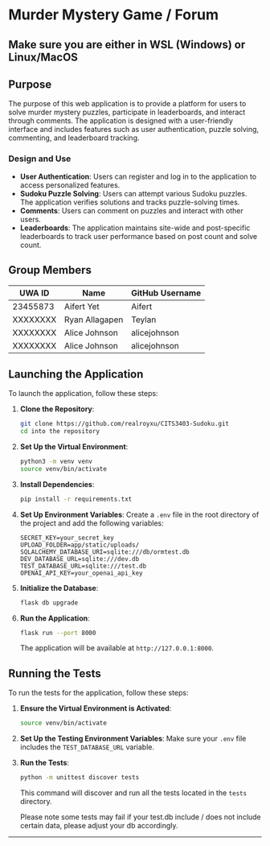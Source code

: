 # Murder Mystery Game / Forum
## Make sure you are either in WSL (Windows) or Linux/MacOS


## Purpose

The purpose of this web application is to provide a platform for users to solve murder mystery puzzles, participate in leaderboards, and interact through comments. The application is designed with a user-friendly interface and includes features such as user authentication, puzzle solving, commenting, and leaderboard tracking.

### Design and Use

- **User Authentication**: Users can register and log in to the application to access personalized features.
- **Sudoku Puzzle Solving**: Users can attempt various Sudoku puzzles. The application verifies solutions and tracks puzzle-solving times.
- **Comments**: Users can comment on puzzles and interact with other users.
- **Leaderboards**: The application maintains site-wide and post-specific leaderboards to track user performance based on post count and solve count.

## Group Members

| UWA ID     | Name              | GitHub Username  |
|------------|-------------------|------------------|
| 23455873   | Aifert Yet        | Aifert           |
| XXXXXXXX   | Ryan Allagapen    | Teylan           |
| XXXXXXXX   | Alice Johnson     | alicejohnson     |
| XXXXXXXX   | Alice Johnson     | alicejohnson     |

## Launching the Application
To launch the application, follow these steps:

1. **Clone the Repository**:
    ```bash
    git clone https://github.com/realroyxu/CITS3403-Sudoku.git
    cd into the repository
    ```

2. **Set Up the Virtual Environment**:
    ```bash
    python3 -m venv venv
    source venv/bin/activate
    ```

3. **Install Dependencies**:
    ```bash
    pip install -r requirements.txt
    ```

4. **Set Up Environment Variables**:
    Create a `.env` file in the root directory of the project and add the following variables:
    ```plaintext
    SECRET_KEY=your_secret_key
    UPLOAD_FOLDER=app/static/uploads/
    SQLALCHEMY_DATABASE_URI=sqlite:///db/ormtest.db
    DEV_DATABASE_URL=sqlite:///dev.db
    TEST_DATABASE_URL=sqlite:///test.db
    OPENAI_API_KEY=your_openai_api_key
    ```

5. **Initialize the Database**:
    ```bash
    flask db upgrade
    ```

6. **Run the Application**:
    ```bash
    flask run --port 8000
    ```
    The application will be available at `http://127.0.0.1:8000`.


## Running the Tests

To run the tests for the application, follow these steps:

1. **Ensure the Virtual Environment is Activated**:
    ```bash
    source venv/bin/activate
    ```

2. **Set Up the Testing Environment Variables**:
    Make sure your `.env` file includes the `TEST_DATABASE_URL` variable.

3. **Run the Tests**:
    ```bash
    python -m unittest discover tests
    ```
    This command will discover and run all the tests located in the `tests` directory.

    Please note some tests may fail if your test.db include / does not include certain data, please adjust your db accordingly.
---
